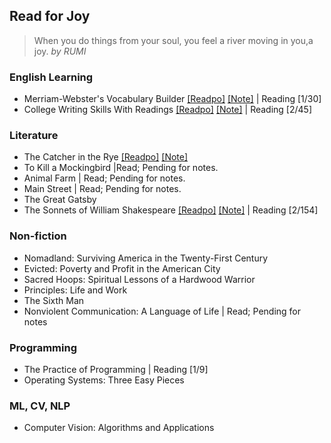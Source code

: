 ## Read for Joy

>  When you do things from your soul, you feel a river moving in you,a joy. *by RUMI*

### English Learning

- Merriam-Webster's Vocabulary Builder [[Readpo]](https://github.com/yuanpinz/readpository/tree/main/readpos/mwvb) [[Note]](./readpos/mwvb/merriam-websters-vocabulary-builder-notes.md) \| Reading [1/30]
- College Writing Skills With Readings [[Readpo]](https://github.com/yuanpinz/readpository/tree/main/readpos/cwswr) [[Note]](./readpos/cwswr/college-writing-skills-with-readings-notes.md) \| Reading [2/45] 

### Literature

- The Catcher in the Rye [[Readpo]](https://github.com/yuanpinz/readpository/tree/main/readpos/the-catcher-in-the-rye) [[Note]](./readpos/the-catcher-in-the-rye/the-catcher-in-the-rye.md)
- To Kill a Mockingbird \|Read; Pending for notes.
- Animal Farm \| Read; Pending for notes.
- Main Street \| Read; Pending for notes.
- The Great Gatsby
- The Sonnets of William Shakespeare [[Readpo]](https://github.com/yuanpinz/readpository/tree/main/readpos/sonnets-shakespeare) [[Note]](./readpos/sonnets-shakespeare/the-sonnets-of-william-shakespeare-notes.md) \| Reading [2/154]

### Non-fiction

- Nomadland: Surviving America in the Twenty-First Century
- Evicted: Poverty and Profit in the American City
- Sacred Hoops: Spiritual Lessons of a Hardwood Warrior
- Principles: Life and Work
- The Sixth Man
- Nonviolent Communication: A Language of Life \| Read; Pending for notes

### Programming

- The Practice of Programming \| Reading [1/9]
- Operating Systems: Three Easy Pieces

### ML, CV, NLP

- Computer Vision: Algorithms and Applications
